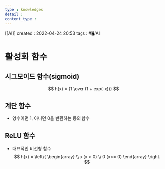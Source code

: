 ```yaml
---
type : knowledges
detail : 
content_type :
---
```


[[AI]]
created : 2022-04-24 20:53
tags : #🖥️/AI

# 활성화 함수
## 시그모이드 함수(sigmoid)
$$
h(x) = {1 \over (1 + exp(-x))}
$$

## 계단 함수
- 양수이면 1, 아니면 0을 반환하는 등의 함수

## ReLU 함수
- 대표적인 비선형 함수
$$
h(x) = \left\{ \begin{array} \\ x (x > 0) \\ 0 (x<= 0) \end{array} \right.
$$

